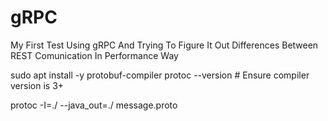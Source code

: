 # gRPC
My First Test Using gRPC And Trying To Figure It Out Differences Between REST Comunication In Performance Way 

sudo apt install -y protobuf-compiler
protoc --version  # Ensure compiler version is 3+

protoc -I=./ --java_out=./ message.proto
